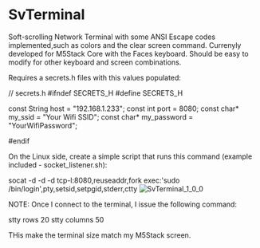 # SvTerminal

Soft-scrolling Network Terminal with some ANSI Escape codes implemented,such as colors and the clear screen command. Currenyly developed for M5Stack Core with the Faces keyboard. Should be easy to modify for other keyboard and screen combinations.

Requires a secrets.h files with this values populated:

// secrets.h
#ifndef SECRETS_H
#define SECRETS_H

const String host = "192.168.1.233";
const int port = 8080;
const char* my_ssid = "Your Wifi SSID";
const char* my_password = "YourWifiPassword";

#endif


On the Linux side, create a simple script that runs this command (example included - socket_listener.sh):

socat -d -d -d tcp-l:8080,reuseaddr,fork exec:'sudo /bin/login',pty,setsid,setpgid,stderr,ctty
![SvTerminal_1_0_0](https://github.com/fretinator/SvTerminal/assets/2607402/cc692423-c918-4eab-844a-96976f6b6d50)

NOTE:
Once I connect to the terminal, I issue the following command:

stty rows 20
stty columns 50

THis make the terminal size match my M5Stack screen.
